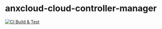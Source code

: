# anxcloud-cloud-controller-manager 
[![CI Build & Test](https://github.com/anexia-it/anxcloud-cloud-controller-manager/actions/workflows/push.yml/badge.svg?branch=main&event=push)](https://github.com/anexia-it/anxcloud-cloud-controller-manager/actions/workflows/push.yml)
